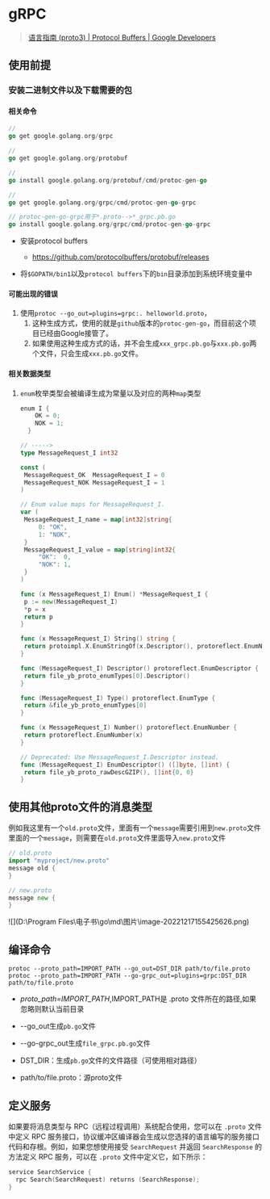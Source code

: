 # gRPC

> [语言指南 (proto3)  | Protocol Buffers  | Google Developers](https://developers.google.cn/protocol-buffers/docs/proto3#specifying_field_types)

## 使用前提

### 安装二进制文件以及下载需要的包

#### 相关命令

```go
//
go get google.golang.org/grpc

//
go get google.golang.org/protobuf

//
go install google.golang.org/protobuf/cmd/protoc-gen-go

//
go get google.golang.org/grpc/cmd/protoc-gen-go-grpc

// protoc-gen-go-grpc用于*.proto-->*_grpc.pb.go
go install google.golang.org/grpc/cmd/protoc-gen-go-grpc

```

- 安装protocol buffers
  - https://github.com/protocolbuffers/protobuf/releases

- 将`$GOPATH/bin1`以及`protocol buffers`下的`bin`目录添加到系统环境变量中

#### 可能出现的错误

1. 使用`protoc --go_out=plugins=grpc:. helloworld.proto`，
   1. 这种生成方式，使用的就是`github`版本的`protoc-gen-go`，而目前这个项目已经由Google接管了。
   2. 如果使用这种生成方式的话，并不会生成`xxx_grpc.pb.go`与`xxx.pb.go`两个文件，只会生成`xxx.pb.go`文件。

#### 相关数据类型

1. `enum`枚举类型会被编译生成为常量以及对应的两种`map`类型

   ```go
   enum I {
       OK = 0;
       NOK = 1;
     }
   
   // ----->
   type MessageRequest_I int32
   
   const (
   	MessageRequest_OK  MessageRequest_I = 0
   	MessageRequest_NOK MessageRequest_I = 1
   )
   
   // Enum value maps for MessageRequest_I.
   var (
   	MessageRequest_I_name = map[int32]string{
   		0: "OK",
   		1: "NOK",
   	}
   	MessageRequest_I_value = map[string]int32{
   		"OK":  0,
   		"NOK": 1,
   	}
   )
   
   func (x MessageRequest_I) Enum() *MessageRequest_I {
   	p := new(MessageRequest_I)
   	*p = x
   	return p
   }
   
   func (x MessageRequest_I) String() string {
   	return protoimpl.X.EnumStringOf(x.Descriptor(), protoreflect.EnumNumber(x))
   }
   
   func (MessageRequest_I) Descriptor() protoreflect.EnumDescriptor {
   	return file_yb_proto_enumTypes[0].Descriptor()
   }
   
   func (MessageRequest_I) Type() protoreflect.EnumType {
   	return &file_yb_proto_enumTypes[0]
   }
   
   func (x MessageRequest_I) Number() protoreflect.EnumNumber {
   	return protoreflect.EnumNumber(x)
   }
   
   // Deprecated: Use MessageRequest_I.Descriptor instead.
   func (MessageRequest_I) EnumDescriptor() ([]byte, []int) {
   	return file_yb_proto_rawDescGZIP(), []int{0, 0}
   }
   ```

   

## 使用其他proto文件的消息类型

​	例如我这里有一个`old.proto`文件，里面有一个`message`需要引用到`new.proto`文件里面的一个`message`，则需要在`old.proto`文件里面导入`new.proto`文件

```go
// old.proto
import "myproject/new.proto"
message old {
}

// new.proto
message new {
}
```

![](D:\Program Files\电子书\go\md\图片\image-20221217155425626.png)



## 编译命令

```shell
protoc --proto_path=IMPORT_PATH --go_out=DST_DIR path/to/file.proto
protoc --proto_path=IMPORT_PATH --go-grpc_out=plugins=grpc:DST_DIR path/to/file.proto
```

- *proto_path=IMPORT_PATH*,IMPORT_PATH是 .proto 文件所在的路径,如果忽略则默认当前目录

- --go_out生成`pb.go`文件

- --go-grpc_out生成`file_grpc.pb.go`文件
- DST_DIR：生成`pb.go`文件的文件路径（可使用相对路径）
- path/to/file.proto：源proto文件

## 定义服务

如果要将消息类型与 RPC（远程过程调用）系统配合使用，您可以在 `.proto` 文件中定义 RPC 服务接口，协议缓冲区编译器会生成以您选择的语言编写的服务接口代码和存根。例如，如果您想使用接受 `SearchRequest` 并返回 `SearchResponse` 的方法定义 RPC 服务，可以在 `.proto` 文件中定义它，如下所示：

```go
service SearchService {
  rpc Search(SearchRequest) returns (SearchResponse);
}
```

